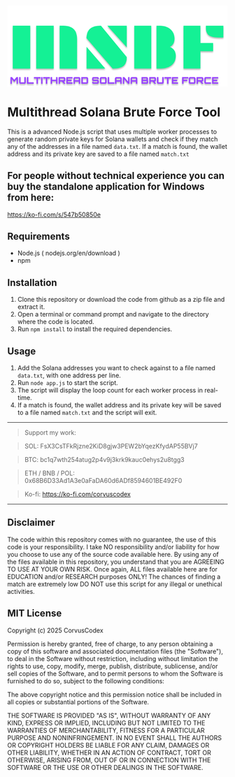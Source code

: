 <p align="center">
  <img src="https://raw.githubusercontent.com/CorvusCodex/Multithread-Solana-Brute-Force/refs/heads/main/solana-logo.png">
</p>

# Multithread Solana Brute Force Tool

This is a advanced Node.js script that uses multiple worker processes to generate random private keys for Solana wallets and check if they match any of the addresses in a file named `data.txt`. If a match is found, the wallet address and its private key are saved to a file named `match.txt`

## For people without technical experience you can buy the standalone application for Windows from here:
https://ko-fi.com/s/547b50850e

## Requirements

- Node.js ( nodejs.org/en/download )
- npm

## Installation

1. Clone this repository or download the code from github as a zip file and extract it.
2. Open a terminal or command prompt and navigate to the directory where the code is located.
3. Run `npm install` to install the required dependencies.

## Usage

1. Add the Solana addresses you want to check against to a file named `data.txt`, with one address per line.
2. Run `node app.js` to start the script.
3. The script will display the loop count for each worker process in real-time.
4. If a match is found, the wallet address and its private key will be saved to a file named `match.txt` and the script will exit. 

-----

>Support my work:<br>

>SOL: FsX3CsTFkRjzne2KiD8gjw3PEW2bYqezKfydAP55BVj7

>BTC: bc1q7wth254atug2p4v9j3krk9kauc0ehys2u8tgg3<br>

>ETH / BNB / POL: 0x68B6D33Ad1A3e0aFaDA60d6ADf8594601BE492F0<br>

>Ko-fi: https://ko-fi.com/corvuscodex<br>

-----

## Disclaimer

The code within this repository comes with no guarantee, the use of this code is your responsibility. I take NO responsibility and/or liability for how you choose to use any of the source code available here. By using any of the files available in this repository, you understand that you are AGREEING TO USE AT YOUR OWN RISK. Once again, ALL files available here are for EDUCATION and/or RESEARCH purposes ONLY! The chances of finding a match are extremely low DO NOT use this script for any illegal or unethical activities.


## MIT License

Copyright (c) 2025 CorvusCodex

Permission is hereby granted, free of charge, to any person obtaining a copy
of this software and associated documentation files (the "Software"), to deal
in the Software without restriction, including without limitation the rights
to use, copy, modify, merge, publish, distribute, sublicense, and/or sell
copies of the Software, and to permit persons to whom the Software is
furnished to do so, subject to the following conditions:

The above copyright notice and this permission notice shall be included in all
copies or substantial portions of the Software.

THE SOFTWARE IS PROVIDED "AS IS", WITHOUT WARRANTY OF ANY KIND, EXPRESS OR
IMPLIED, INCLUDING BUT NOT LIMITED TO THE WARRANTIES OF MERCHANTABILITY,
FITNESS FOR A PARTICULAR PURPOSE AND NONINFRINGEMENT. IN NO EVENT SHALL THE
AUTHORS OR COPYRIGHT HOLDERS BE LIABLE FOR ANY CLAIM, DAMAGES OR OTHER
LIABILITY, WHETHER IN AN ACTION OF CONTRACT, TORT OR OTHERWISE, ARISING FROM,
OUT OF OR IN CONNECTION WITH THE SOFTWARE OR THE USE OR OTHER DEALINGS IN THE
SOFTWARE.
